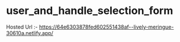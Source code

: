 # user_and_handle_selection_form
Hosted Url :- https://64e6303878fed602551438af--lively-meringue-30610a.netlify.app/
